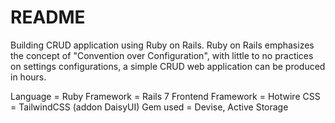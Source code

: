 # README

Building CRUD application using Ruby on Rails. Ruby on Rails emphasizes the concept of "Convention over Configuration", with little to no practices on settings configurations, a simple CRUD web application can be produced in hours. 

Language = Ruby
Framework = Rails 7
Frontend Framework = Hotwire
CSS = TailwindCSS (addon DaisyUI)
Gem used = Devise, Active Storage
